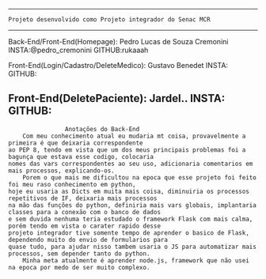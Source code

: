 ----------------------------------------------------------------------------------
	Projeto desenvolvido como Projeto integrador do Senac MCR
----------------------------------------------------------------------------------
Back-End/Front-End(Homepage): Pedro Lucas de Souza Cremonini
	INSTA:@pedro_cremonini
	GITHUB:rukaaah

Front-End(Login/Cadastro/DeleteMedico): Gustavo Benedet
	INSTA:
	GITHUB:

Front-End(DeletePaciente): Jardel..
	INSTA:
	GITHUB:
----------------------------------------------------------------------------------
					Anotações do Back-End
		Com meu conhecimento atual eu mudaria mt coisa, provavelmente a primeira é que deixaria correspondente
	ao PEP 8, tendo em vista que um dos meus principais problemas foi a bagunça que estava esse codigo, colocaria
	nomes das vars correspondentes ao seu uso, adicionaria comentarios em mais processos, explicando-os.
		Porem o que mais me dificultou na epoca que esse projeto foi feito foi meu raso conhecimento em python, 
	hoje eu usaria as Dicts em muita mais coisa, diminuiria os processos repetitivos de IF, deixaria mais processos 
	na mão das funções do python, definiria mais vars globais, implantaria classes para a conexão com o banco de dados
	e sem duvida nenhuma teria estudado o framework Flask com mais calma, porém tendo em vista o carater rapido desse
	projeto integrador tive somente tempo de aprender o basico de Flask, dependendo muito do envio de formularios para 
	quase tudo, para ajudar nisso tambem usaria o JS para automatizar mais processos, sem depender tanto do python.
		Minha meta atualmente é aprender node.js, framework que não usei na epoca por medo de ser muito complexo.
